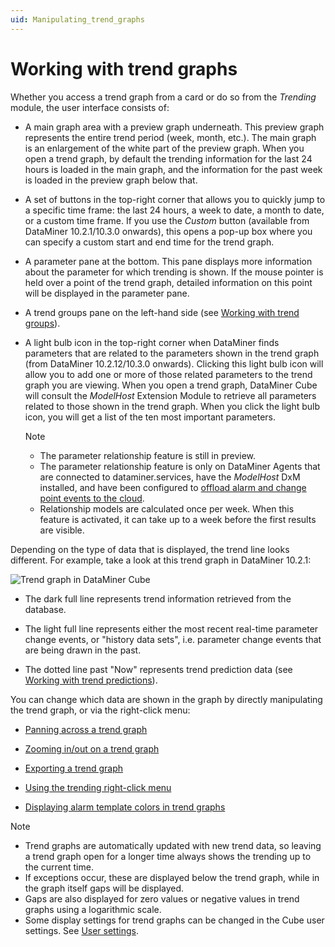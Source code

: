 ```yaml
---
uid: Manipulating_trend_graphs
---
```


# Working with trend graphs

Whether you access a trend graph from a card or do so from the *Trending* module, the user interface consists of:

- A main graph area with a preview graph underneath. This preview graph represents the entire trend period (week, month, etc.). The main graph is an enlargement of the white part of the preview graph. When you open a trend graph, by default the trending information for the last 24 hours is loaded in the main graph, and the information for the past week is loaded in the preview graph below that.

- A set of buttons in the top-right corner that allows you to quickly jump to a specific time frame: the last 24 hours, a week to date, a month to date, or a custom time frame. If you use the *Custom* button (available from DataMiner 10.2.1/10.3.0 onwards), this opens a pop-up box where you can specify a custom start and end time for the trend graph.

- A parameter pane at the bottom. This pane displays more information about the parameter for which trending is shown. If the mouse pointer is held over a point of the trend graph, detailed information on this point will be displayed in the parameter pane.

- A trend groups pane on the left-hand side (see [Working with trend groups](xref:Working_with_trend_groups)).

- A light bulb icon in the top-right corner when DataMiner finds parameters that are related to the parameters shown in the trend graph (from DataMiner 10.2.12/10.3.0 onwards). Clicking this light bulb icon will allow you to add one or more of those related parameters to the trend graph you are viewing. When you open a trend graph, DataMiner Cube will consult the *ModelHost* Extension Module to retrieve all parameters related to those shown in the trend graph. When you click the light bulb icon, you will get a list of the ten most important parameters.

  > [!NOTE]
  >
  > - The parameter relationship feature is still in preview.
  > - The parameter relationship feature is only on DataMiner Agents that are connected to dataminer.services, have the *ModelHost* DxM installed, and have been configured to [offload alarm and change point events to the cloud](xref:Controlling_cloudfeed_data_offloads).
  > - Relationship models are calculated once per week. When this feature is activated, it can take up to a week before the first results are visible.

Depending on the type of data that is displayed, the trend line looks different. For example, take a look at this trend graph in DataMiner 10.2.1:

![Trend graph in DataMiner Cube](~/user-guide/images/Trend_line.png)

- The dark full line represents trend information retrieved from the database.

- The light full line represents either the most recent real-time parameter change events, or "history data sets", i.e. parameter change events that are being drawn in the past.

- The dotted line past "Now" represents trend prediction data (see [Working with trend predictions](xref:Working_with_trend_predictions)).

You can change which data are shown in the graph by directly manipulating the trend graph, or via the right-click menu:

- [Panning across a trend graph](xref:Panning_across_a_trend_graph)

- [Zooming in/out on a trend graph](xref:Zooming_in_out_on_a_trend_graph#zooming-inout-on-a-trend-graph)

- [Exporting a trend graph](xref:Exporting_a_trend_graph)

- [Using the trending right-click menu](xref:Using_the_right-click_menu)

- [Displaying alarm template colors in trend graphs](xref:Displaying_alarm_template_colors_in_trend_graphs)

> [!NOTE]
>
> - Trend graphs are automatically updated with new trend data, so leaving a trend graph open for a longer time always shows the trending up to the current time.
> - If exceptions occur, these are displayed below the trend graph, while in the graph itself gaps will be displayed.
> - Gaps are also displayed for zero values or negative values in trend graphs using a logarithmic scale.
> - Some display settings for trend graphs can be changed in the Cube user settings. See [User settings](xref:User_settings).
